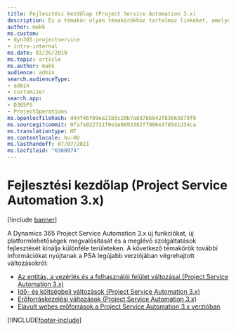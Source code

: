 ```yaml
---
title: Fejlesztési kezdőlap (Project Service Automation 3.x)
description: Ez a témakör olyan témakörökhöz tartalmaz linkeket, amelyek a Dynamics 365 Project Service Automation (PSA) 3.x verzió fejlesztéseiről nyújtanak információkat.
author: makk
ms.custom:
- dyn365-projectservice
- intro-internal
ms.date: 03/26/2019
ms.topic: article
ms.author: makk
audience: admin
search.audienceType:
- admin
- customizer
search.app:
- D365PS
- ProjectOperations
ms.openlocfilehash: d44f46f09ea21b5c20b7a8d7bb842f83663879f9
ms.sourcegitcommit: 0fafe022731f0e1e8693382ff906e3f8541d34ca
ms.translationtype: HT
ms.contentlocale: hu-HU
ms.lasthandoff: 07/07/2021
ms.locfileid: "6368974"
---
```

# <a name="development-home-page-project-service-automation-3x"></a>Fejlesztési kezdőlap (Project Service Automation 3.x)

[!include [banner](../../includes/psa-now-project-operations.md)]

A Dynamics 365 Project Service Automation 3.x új funkciókat, új platformlehetőségek megvalósítását és a meglévő szolgáltatások fejlesztését kínálja különféle területeken. A következő témakörök további információkat nyújtanak a PSA legújabb verziójában végrehajtott változásokról:

- [Az entitás, a vezérlés és a felhasználói felület változásai (Project Service Automation 3.x)](../developer-guides/entity-changes-v3.x.md)
- [Idő- és költségbeli változások (Project Service Automation 3.x)](../developer-guides/time-expense-changes-v3.x.md)
- [Erőforráskezelési változások (Project Service Automation 3.x)](../developer-guides/resource-management-changes-v3.x.md)
- [Elavult webes erőforrások a Project Service Automation 3.x verzióban](../developer-guides/web-resources-deprecated-v3.x.md)


[!INCLUDE[footer-include](../../includes/footer-banner.md)]